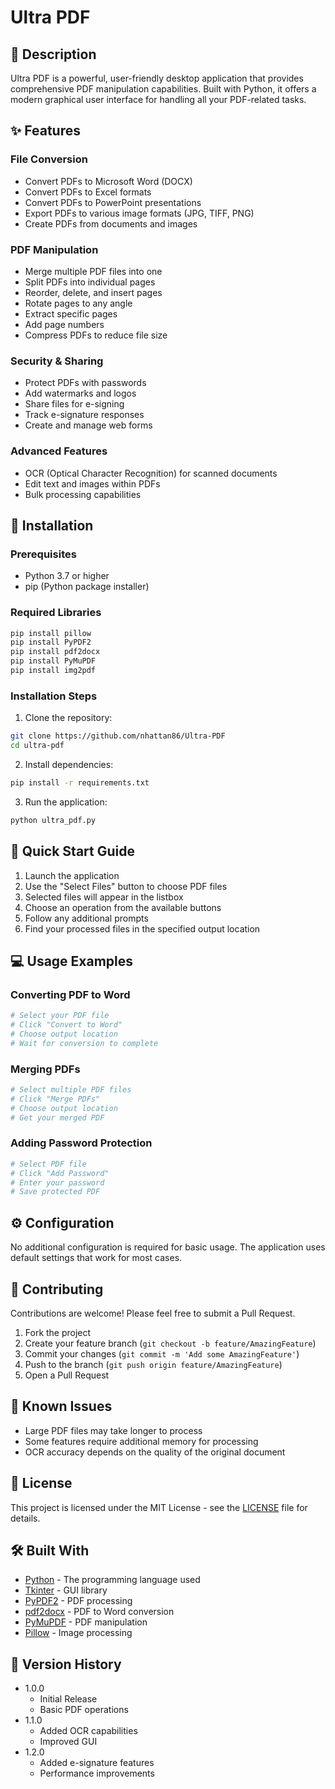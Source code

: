 # Ultra PDF

## 📄 Description
Ultra PDF is a powerful, user-friendly desktop application that provides comprehensive PDF manipulation capabilities. Built with Python, it offers a modern graphical user interface for handling all your PDF-related tasks.

## ✨ Features

### File Conversion
- Convert PDFs to Microsoft Word (DOCX)
- Convert PDFs to Excel formats
- Convert PDFs to PowerPoint presentations
- Export PDFs to various image formats (JPG, TIFF, PNG)
- Create PDFs from documents and images

### PDF Manipulation
- Merge multiple PDF files into one
- Split PDFs into individual pages
- Reorder, delete, and insert pages
- Rotate pages to any angle
- Extract specific pages
- Add page numbers
- Compress PDFs to reduce file size

### Security & Sharing
- Protect PDFs with passwords
- Add watermarks and logos
- Share files for e-signing
- Track e-signature responses
- Create and manage web forms

### Advanced Features
- OCR (Optical Character Recognition) for scanned documents
- Edit text and images within PDFs
- Bulk processing capabilities

## 🔧 Installation

### Prerequisites
- Python 3.7 or higher
- pip (Python package installer)

### Required Libraries
```bash
pip install pillow
pip install PyPDF2
pip install pdf2docx
pip install PyMuPDF
pip install img2pdf
```

### Installation Steps
1. Clone the repository:
```bash
git clone https://github.com/nhattan86/Ultra-PDF
cd ultra-pdf
```

2. Install dependencies:
```bash
pip install -r requirements.txt
```

3. Run the application:
```bash
python ultra_pdf.py
```

## 🚀 Quick Start Guide

1. Launch the application
2. Use the "Select Files" button to choose PDF files
3. Selected files will appear in the listbox
4. Choose an operation from the available buttons
5. Follow any additional prompts
6. Find your processed files in the specified output location

## 💻 Usage Examples

### Converting PDF to Word
```python
# Select your PDF file
# Click "Convert to Word"
# Choose output location
# Wait for conversion to complete
```

### Merging PDFs
```python
# Select multiple PDF files
# Click "Merge PDFs"
# Choose output location
# Get your merged PDF
```

### Adding Password Protection
```python
# Select PDF file
# Click "Add Password"
# Enter your password
# Save protected PDF
```

## ⚙️ Configuration
No additional configuration is required for basic usage. The application uses default settings that work for most cases.

## 🤝 Contributing
Contributions are welcome! Please feel free to submit a Pull Request.

1. Fork the project
2. Create your feature branch (`git checkout -b feature/AmazingFeature`)
3. Commit your changes (`git commit -m 'Add some AmazingFeature'`)
4. Push to the branch (`git push origin feature/AmazingFeature`)
5. Open a Pull Request

## 🐛 Known Issues
- Large PDF files may take longer to process
- Some features require additional memory for processing
- OCR accuracy depends on the quality of the original document

## 📝 License
This project is licensed under the MIT License - see the [LICENSE](LICENSE) file for details.

## 🛠️ Built With
- [Python](https://www.python.org/) - The programming language used
- [Tkinter](https://docs.python.org/3/library/tkinter.html) - GUI library
- [PyPDF2](https://pypdf2.readthedocs.io/) - PDF processing
- [pdf2docx](https://pdf2docx.readthedocs.io/) - PDF to Word conversion
- [PyMuPDF](https://pymupdf.readthedocs.io/) - PDF manipulation
- [Pillow](https://python-pillow.org/) - Image processing

## 🔄 Version History
* 1.0.0
    * Initial Release
    * Basic PDF operations
* 1.1.0
    * Added OCR capabilities
    * Improved GUI
* 1.2.0
    * Added e-signature features
    * Performance improvements
